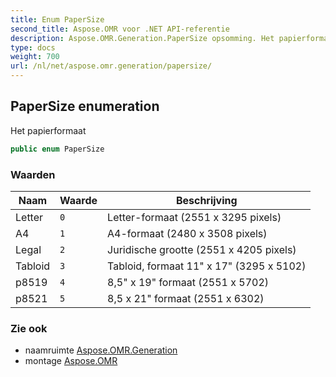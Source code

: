 ```yaml
---
title: Enum PaperSize
second_title: Aspose.OMR voor .NET API-referentie
description: Aspose.OMR.Generation.PaperSize opsomming. Het papierformaat
type: docs
weight: 700
url: /nl/net/aspose.omr.generation/papersize/
---
```

## PaperSize enumeration

Het papierformaat

```csharp
public enum PaperSize
```

### Waarden

| Naam | Waarde | Beschrijving |
| --- | --- | --- |
| Letter | `0` | Letter-formaat (2551 x 3295 pixels) |
| A4 | `1` | A4-formaat (2480 x 3508 pixels) |
| Legal | `2` | Juridische grootte (2551 x 4205 pixels) |
| Tabloid | `3` | Tabloid, formaat 11" x 17" (3295 x 5102) |
| p8519 | `4` | 8,5" x 19" formaat (2551 x 5702) |
| p8521 | `5` | 8,5 x 21" formaat (2551 x 6302) |

### Zie ook

* naamruimte [Aspose.OMR.Generation](../../aspose.omr.generation/)
* montage [Aspose.OMR](../../)


